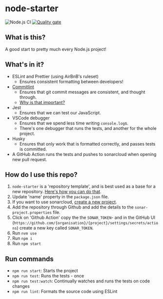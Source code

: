 # node-starter

![Node.js CI](https://github.com/JulianOstmo/XPFarm_OrangeBelt/workflows/Node.js%20CI/badge.svg)
[![Quality gate](https://sonarcloud.io/api/project_badges/quality_gate?project=JulianOstmo_XPFarm_OrangeBelt)](https://sonarcloud.io/dashboard?id=JulianOstmo_XPFarm_OrangeBelt)

## What is this?

A good start to pretty much every Node.js project!

## What's in it?

- ESLint and Prettier (using AirBnB's ruleset)
  - Ensures consistent formatting between developers!
- [Commitlint](https://github.com/conventional-changelog/commitlint/tree/master/@commitlint/config-conventional)
  - Ensures that git commit messages are consistent, and thought through.
  - [Why is that important?](https://www.conventionalcommits.org/en/v1.0.0-beta.2/#why-use-conventional-commits)
- Jest
  - Ensures that we can test our JavaScript.
- VSCode debugger
  - Ensures that we spend less time writing `console.log`s.
  - There's one debugger that runs the tests, and another for the whole project.
- Husky
  - Ensures that only work that is formatted correctly, and passes tests is committed.
- A GitHub Action runs the tests and pushes to sonarcloud when opening new pull request.

## How do I use this repo?

1. `node-starter` is a 'repository template', and is best used as a base for a new repository. [Here's how you can do that](https://docs.github.com/en/free-pro-team@latest/github/creating-cloning-and-archiving-repositories/creating-a-repository-from-a-template).
2. Update 'name' property in the `package.json` file.
3. If you want to use sonarcloud, [create a new project](https://sonarcloud.io/projects/create).
4. Add the repository through Github and add the details to the `sonar-project.properties` file.
5. Click on 'Github Action' copy the the `SONAR_TOKEN`- and in the GitHub UI (`https://github.com/{organisation}/{project}/settings/secrets/actions`) create a new key called `SONAR_TOKEN`.
6. Run `nvm use`
7. Run `npm i`
8. Run `npm start`

## Run commands

- `npm run start`: Starts the project
- `npm run test`: Runs the tests - once
- `npm run test:watch`: Continually watches and runs the tests on code changes
- `npm run lint`: Formats the source code using ESLint
